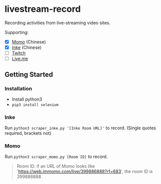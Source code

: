 # livestream-record
Recording activities from live-streaming video sites.

Supporting:
- [x] [Momo](https://web.immomo.com/) (Chinese)
- [x] [Inke](http://inke.cn/hotlive_list.html) (Chinese)
- [ ] [Twitch](https://www.twitch.tv/)
- [ ] [Live.me](https://www.liveme.com/)

## Getting Started
### Installation
* Install python3
* `pip3 install selenium`

### Inke 
Run
`python3 scraper_inke.py '[Inke Room URL]'`
to record. (Single quotes required, brackets not)

### Momo
Run
`python3 scraper_momo.py [Room ID]`
to record. 
> Room ID: if an URL of Momo looks like 'https://web.immomo.com/live/399886888?rf=683', the room ID is 399886888



